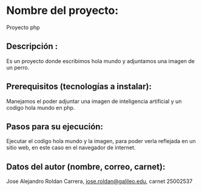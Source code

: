 # Nombre del proyecto: 
Proyecto php
## Descripción :
 Es un proyecto donde escribimos hola mundo y adjuntamos una imagen de un perro. 
## Prerequisitos (tecnologías a instalar): 
Manejamos el poder adjuntar una imagen de inteligencia artificial y un codigo hola mundo en php.
## Pasos para su ejecución: 
Ejecutar el codigo hola mundo y la imagen, para poder verla reflejada en un sitio web, en este caso en el navegador de internet.
## Datos del autor (nombre, correo, carnet): 
Jose Alejandro Roldan Carrera, jose.roldan@galileo.edu, carnet 25002537


